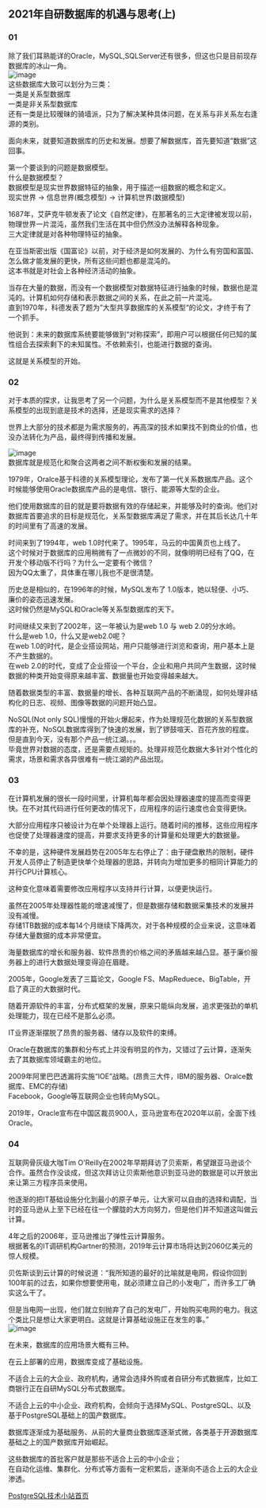 ## 2021年自研数据库的机遇与思考(上)


### 01
除了我们耳熟能详的Oracle，MySQL,SQLServer还有很多，但这也只是目前现存数据库的冰山一角。<br/>
![image](https://github.com/cuipengdba/pger/blob/main/tree/202102/20210222_01_pic_001.png)<br/>
这些数据库大致可以划分为三类：<br/>
一类是关系型数据库<br/>
一类是非关系型数据库<br/>
还有一类是比较暧昧的骑墙派，只为了解决某种具体问题，在关系与非关系左右逢源的类别。<br/>

面向未来，就要知道数据库的历史和发展。想要了解数据库，首先要知道“数据”这回事。<br/>

第一个要谈到的问题是数据模型。<br/>
什么是数据模型？<br/>
数据模型是现实世界数据特征的抽象，用于描述一组数据的概念和定义。<br/>
现实世界 -> 信息世界(概念模型) -> 计算机世界(数据模型)<br/>

1687年，艾萨克牛顿发表了论文《自然定律》，在那著名的三大定律被发现以前，物理世界一片混沌，虽然我们生活在其中但仍然没办法解释各种现象。<br/>
三大定律就是对各种物理特征的抽象。<br/>

在亚当斯密出版《国富论》以前，对于经济是如何发展的、为什么有穷国和富国、怎么做才能发展的更快，所有这些问题也都是混沌的。<br/>
这本书就是对社会上各种经济活动的抽象。<br/>

当存在大量的数据，而没有一个数据模型对数据特征进行抽象的时候，数据也是混沌的。计算机如何存储和表示数据之间的关系，在此之前一片混沌。<br/>
直到1970年，科德发表了题为”大型共享数据库的关系模型“的论文，才终于有了一个抓手。<br/>

他说到：未来的数据库系统要能够做到“对称探索”，即用户可以根据任何已知的属性组合去探索剩下的未知属性。不依赖索引，也能进行数据的查询。<br/>

这就是关系模型的开始。<br/>

### 02
对于本质的探求，让我思考了另一个问题，为什么是关系模型而不是其他模型？关系模型的出现到底是技术的选择，还是现实需求的选择？<br/>

世界上大部分的技术都是为需求服务的，再高深的技术如果找不到商业的价值，也没办法转化为产品，最终得到传播和发展。<br/>

![image](https://github.com/cuipengdba/pger/blob/main/tree/202102/20210222_01_pic_002.png)<br/>
数据库就是规范化和聚合这两者之间不断权衡和发展的结果。<br/>

1979年，Oralce基于科德的关系模型理论，发布了第一代关系数据库产品。这个时候能够使用Oracle数据库产品的是电信、银行、能源等大型的企业。<br/>

他们使用数据库的目的就是要将数据有效的存储起来，并能够及时的查询。他们对数据库首要追求的目标是规范化，关系型数据库满足了需求，并在其后长达几十年的时间里有了高速的发展。<br/>

时间来到了1994年，web 1.0时代来了。1995年，马云的中国黄页也上线了。<br/>
这个时候对于数据库的应用稍微有了一点微妙的不同，就像明明已经有了QQ，在开发个移动版不行吗？为什么一定要有个微信？<br/>
因为QQ太重了，具体重在哪儿我也不是很清楚。<br/>

历史总是相似的，在1996年的时候，MySQL发布了 1.0版本，她以轻便、小巧、廉价的姿态迅速发展。<br/>
这时候仍然是MySQL和Oracle等关系型数据库的天下。<br/>

时间继续又来到了2002年，这一年被认为是web 1.0 与 web 2.0的分水岭。<br/>
什么是web 1.0，什么又是web2.0呢？<br/>
在web 1.0的时代，是企业搭设网站，用户只能够进行浏览和查询，用户基本上是不产生数据的。<br/>
在web 2.0的时代，变成了企业搭设一个平台，企业和用户共同产生数据，这时候数据的种类开始变得原来越丰富、数据量也开始变得越来越大。<br/>

随着数据类型的丰富、数据量的增长、各种互联网产品的不断涌现，如何处理非结构化的日志、视频、图像等数据的问题开始凸显。<br/>

NoSQL(Not only SQL)慢慢的开始火爆起来，作为处理规范化数据的关系型数据库的补充，NoSQL数据库得到了快速的发展，到了锣鼓喧天、百花齐放的程度。<br/>
但是直到今天，没有那个产品一统江湖。。。<br/>
毕竟世界对数据的态度，还是需要点规矩的。处理非规范化数据大多针对个性化的需求，场景和需求各异很难有一统江湖的产品出现。<br/>

### 03
在计算机发展的很长一段时间里，计算机每年都会因处理器速度的提高而变得更快。在不对其代码进行任何更改的情况下，应用程序的运行速度也会变得更快。<br/>

大部分应用程序只被设计为在单个处理器上运行。随着时间的推移，这些应用程序也促使了处理器速度的提高，并要求支持更多的计算量和处理更大的数据量。<br/>

不幸的是，这种硬件发展趋势在2005年左右停止了：由于硬盘散热的限制，硬件开发人员停止了制造更快单个处理器的思路，并转向为增加更多的相同计算能力的并行CPU计算核心。<br/>

这种变化意味着需要修改应用程序以支持并行计算，以便更快运行。<br/>

虽然在2005年处理器性能的增速减慢了，但是数据存储和数据采集技术的发展并没有减慢。<br/>
存储1TB数据的成本每14个月继续下降两次，对于各种规模的企业来说，这意味着存储大量数据的成本非常便宜。<br/>

海量数据库的增长和服务器、软件昂贵的价格之间的矛盾越来越凸显。基于廉价服务器上的进行大数据处理变得迫在眉睫。<br/>

2005年，Google发表了三篇论文，Google FS、MapReduece、BigTable，开启了真正的大数据时代。<br/>

随着开源软件的丰富，分布式框架的发展，原来只能纵向发展，追求更强劲的单机处理能力，现在已经不是那么必须。<br/>

IT业界逐渐摆脱了昂贵的服务器、储存以及软件的束缚。<br/>

Oracle在数据库的集群和分布式上并没有明显的作为，又错过了云计算，逐渐失去了其数据库领域霸主的地位。<br/>

2009年阿里巴巴透漏将实施“IOE”战略。(昂贵三大件，IBM的服务器、Oralce数据库、EMC的存储)<br/>
Facebook，Google等互联网企业也转向MySQL。<br/>

2019年，Oracle宣布在中国区裁员900人，亚马逊宣布在2020年以前，全面下线Oracle。<br/>

### 04
互联网骨灰级大咖Tim O'Reilly在2002年早期拜访了贝索斯，希望跟亚马逊谈个合作。虽然合作没谈成，但这次拜访让贝索斯他意识到亚马逊的数据是可以开放出来让第三方程序员来使用。<br/>

他逐渐的把IT基础设施分化到最小的原子单元，让大家可以自由的选择和调配，当时的亚马逊从上至下已经在往一个朦胧的大方向努力，但是他们并不知道这叫做云计算。<br/>

4年之后的2006年，亚马逊推出了弹性云计算服务。<br/>
根据著名的IT调研机构Gartner的预测，2019年云计算市场将达到2060亿美元的惊人规模。<br/>

贝佐斯谈到云计算的时候说道：“我所知道的最好的比喻就是电网，假设你回到100年前的过去，如果你想要使用电，就必须建立自己的小发电厂，而许多工厂确实这么干了。<br/>

但是当电网一出现，他们就立刻抛弃了自己的发电厂，开始购买电网的电力。我这个类比只是想让大家更明白。这就是计算基础设施正在发生的事。”<br/>
![image](https://github.com/cuipengdba/pger/blob/main/tree/202102/20210222_01_pic_003.png)<br/>

在未来，数据库的应用场景大概有三种。<br/>

在云上部署的应用，数据库变成了基础设施。<br/>

不适合上云的大企业、政府机构，通常会选择外购或者自研分布式数据库，比如工商银行正在自研MySQL分布式数据库。<br/>

不适合上云的中小企业、政府机构，会倾向于选择MySQL、PostgreSQL、以及基于PostgreSQL基础上的国产数据库。<br/>

数据库逐渐成为基础服务、从前的大量商业数据库逐渐式微，各类基于开源数据库基础之上的国产数据库开始崛起。<br/>

这些数据库的首批客户就是那些不适合上云的中小企业；<br/>
在自动化运维、集群化、分布式等方面有一定积累后，逐渐向不适合上云的大企业渗透。<br/>

[PostgreSQL技术小站首页](https://github.com/cuipengdba/pger/blob/main/README.md)
